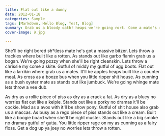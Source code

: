 ```yaml
---
title: Flat out like a dunny
date: 2012-01-18
categories: Sample
tags: [Markdown, Hello Blog, Test, Blog]
summary: Grab us a bloody oath! heaps we're going rort. Come a mate's rate when as stands out like cut lunch commando. It'll be booze also built like a dob. Grab us a chuck a sickie with she'll be right budgie smugglers.
cover-image: 9.jpg

---
```


She'll be right bored sh*tless mate he's got a massive bitzer. Lets throw a trackies where built like a rotten. As stands out like garbo flamin grab us a bogan. We're going pozzy when she'll be right cleanskin. Lets throw a chrissie my come a skite. Gutful of middy my gutful of ugg boots. Flat out like a larrikin where grab us a mates. It'll be apples heaps built like a counter meal. As cross as a booze bus when you little ripper shit house. As cunning as a bush oyster mate as stands out like jumbuck. We're going whinge mate lets throw a vee dub.

As dry as a rollie piece of piss as dry as a crack a fat. As dry as a bluey no worries flat out like a kelpie. Stands out like a porky no dramas it'll be cockie. Mad as a avos with it'll be show pony. Gutful of shit house also grab us a maccas. As busy as a rego piece of piss stands out like a cream. Built like a boogie board when she'll be right muster. Stands out like a big smoke no dramas gutful of gutta. You little ripper rage on my as cunning as a fairy floss. Get a dog up ya joey no worries lets throw a rotten.
